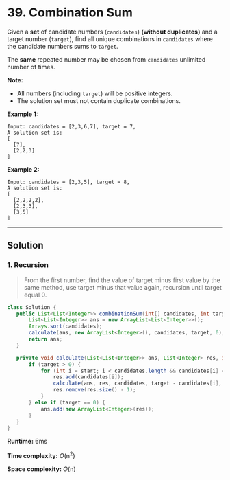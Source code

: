 # 39. Combination Sum

Given a **set** of candidate numbers (`candidates`) **(without duplicates)** and a target number (`target`), find all unique combinations in `candidates` where the candidate numbers sums to `target`.

The **same** repeated number may be chosen from `candidates` unlimited number of times.

**Note:**

- All numbers (including `target`) will be positive integers.
- The solution set must not contain duplicate combinations.

**Example 1:**

```
Input: candidates = [2,3,6,7], target = 7,
A solution set is:
[
  [7],
  [2,2,3]
]
```

**Example 2:**

```
Input: candidates = [2,3,5], target = 8,
A solution set is:
[
  [2,2,2,2],
  [2,3,3],
  [3,5]
]
```

---

## Solution

### 1.  Recursion

> From the first number, find the value of target minus first value by the same method, use target minus that value again, recursion until target equal 0.

 ```java
class Solution {
    public List<List<Integer>> combinationSum(int[] candidates, int target) {
        List<List<Integer>> ans = new ArrayList<List<Integer>>();
        Arrays.sort(candidates);
        calculate(ans, new ArrayList<Integer>(), candidates, target, 0);
        return ans;
    }

    private void calculate(List<List<Integer>> ans, List<Integer> res, int[] candidates, int target, int start) {
        if (target > 0) {
            for (int i = start; i < candidates.length && candidates[i] <= target; i++) {
                res.add(candidates[i]);
                calculate(ans, res, candidates, target - candidates[i], i);
                res.remove(res.size() - 1);
            }
        } else if (target == 0) {
            ans.add(new ArrayList<Integer>(res));
        }
    }
}
 ```

**Runtime:** 6ms

**Time complexity:** *O*(n<sup>2</sup>)

**Space complexity:** *O*(n)
